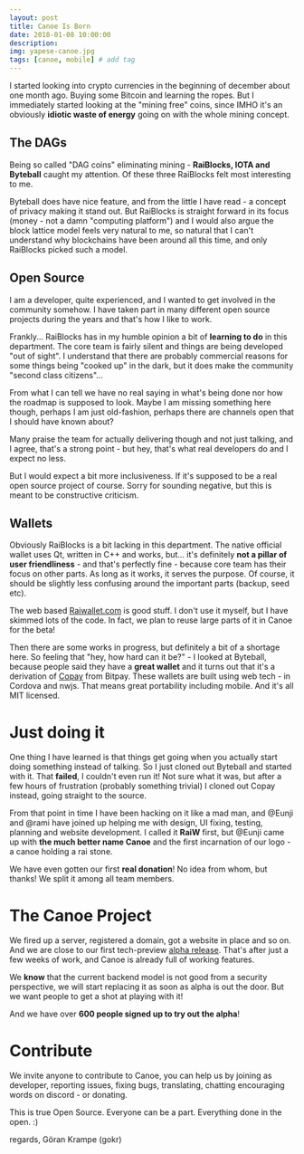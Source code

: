 ```yaml
---
layout: post
title: Canoe Is Born
date: 2018-01-08 10:00:00
description: 
img: yapese-canoe.jpg 
tags: [canoe, mobile] # add tag
---
```


I started looking into crypto currencies in the beginning of december about one month ago. Buying some Bitcoin and learning the ropes. But I immediately started looking at the "mining free" coins, since IMHO it's an obviously **idiotic waste of energy** going on with the whole mining concept.

## The DAGs
Being so called "DAG coins" eliminating mining - **RaiBlocks, IOTA and Byteball** caught my attention. Of these three RaiBlocks felt most interesting to me.

Byteball does have nice feature, and from the little I have read - a concept of privacy making it stand out. But RaiBlocks is straight forward in its focus (money - not a damn "computing platform") and I would also argue the block lattice model feels very natural to me, so natural that I can't understand why blockchains have been around all this time, and only RaiBlocks picked such a model.

## Open Source
I am a developer, quite experienced, and I wanted to get involved in the community somehow. I have taken part in many different open source projects during the years and that's how I like to work.

Frankly... RaiBlocks has in my humble opinion a bit of **learning to do** in this department. The core team is fairly silent and things are being developed "out of sight". I understand that there are probably commercial reasons for some things being "cooked up" in the dark, but it does make the community "second class citizens"...

From what I can tell we have no real saying in what's being done nor how the roadmap is supposed to look. Maybe I am missing something here though, perhaps I am just old-fashion, perhaps there are channels open that I should have known about?

Many praise the team for actually delivering though and not just talking, and I agree, that's a strong point - but hey, that's what real developers do and I expect no less.

But I would expect a bit more inclusiveness. If it's supposed to be a real open source project of course. Sorry for sounding negative, but this is meant to be constructive criticism.

## Wallets

Obviously RaiBlocks is a bit lacking in this department. The native official wallet uses Qt, written in C++ and works, but... it's definitely **not a pillar of user friendliness** - and that's perfectly fine - because core team has their focus on other parts. As long as it works, it serves the purpose. Of course, it should be slightly less confusing around the important parts (backup, seed etc).

The web based [Raiwallet.com](http://raiwallet.com) is good stuff. I don't use it myself, but I have skimmed lots of the code. In fact, we plan to reuse large parts of it in Canoe for the beta!

Then there are some works in progress, but definitely a bit of a shortage here. So feeling that "hey, how hard can it be?" - I looked at Byteball, because people said they have a **great wallet** and it turns out that it's a derivation of [Copay](http://copay.io) from Bitpay. These wallets are built using web tech - in Cordova and nwjs. That means great portability including mobile. And it's all MIT licensed.

# Just doing it
One thing I have learned is that things get going when you actually start doing something instead of talking. So I just cloned out Byteball and started with it. That **failed**, I couldn't even run it! Not sure what it was, but after a few hours of frustration (probably something trivial) I cloned out Copay instead, going straight to the source.

From that point in time I have been hacking on it like a mad man, and @Eunji and @rami have joined up helping me with design, UI fixing, testing, planning and website development. I called it **RaiW** first, but @Eunji came up with **the much better name Canoe** and the first incarnation of our logo - a canoe holding a rai stone.

We have even gotten our first **real donation**! No idea from whom, but thanks! We split it among all team members.

# The Canoe Project
We fired up a server, registered a domain, got a website in place and so on. And we are close to our first tech-preview [alpha release](). That's after just a few weeks of work, and Canoe is already full of working features.

We **know** that the current backend model is not good from a security perspective, we will start replacing it as soon as alpha is out the door. But we want people to get a shot at playing with it!

And we have over **600 people signed up to try out the alpha**!


# Contribute
We invite anyone to contribute to Canoe, you can help us by joining as developer, reporting issues, fixing bugs, translating, chatting encouraging words on discord - or donating.

This is true Open Source. Everyone can be a part. Everything done in the open. :)

regards, Göran Krampe (gokr)
